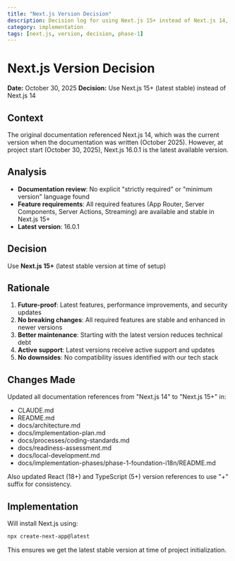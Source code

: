 ```yaml
---
title: "Next.js Version Decision"
description: Decision log for using Next.js 15+ instead of Next.js 14, including analysis and justification
category: implementation
tags: [next.js, version, decision, phase-1]
---
```


# Next.js Version Decision

**Date:** October 30, 2025
**Decision:** Use Next.js 15+ (latest stable) instead of Next.js 14

## Context

The original documentation referenced Next.js 14, which was the current version when the documentation was written (October 2025). However, at project start (October 30, 2025), Next.js 16.0.1 is the latest available version.

## Analysis

- **Documentation review**: No explicit "strictly required" or "minimum version" language found
- **Feature requirements**: All required features (App Router, Server Components, Server Actions, Streaming) are available and stable in Next.js 15+
- **Latest version**: 16.0.1

## Decision

Use **Next.js 15+** (latest stable version at time of setup)

## Rationale

1. **Future-proof**: Latest features, performance improvements, and security updates
2. **No breaking changes**: All required features are stable and enhanced in newer versions
3. **Better maintenance**: Starting with the latest version reduces technical debt
4. **Active support**: Latest versions receive active support and updates
5. **No downsides**: No compatibility issues identified with our tech stack

## Changes Made

Updated all documentation references from "Next.js 14" to "Next.js 15+" in:
- CLAUDE.md
- README.md
- docs/architecture.md
- docs/implementation-plan.md
- docs/processes/coding-standards.md
- docs/readiness-assessment.md
- docs/local-development.md
- docs/implementation-phases/phase-1-foundation-i18n/README.md

Also updated React (18+) and TypeScript (5+) version references to use "+" suffix for consistency.

## Implementation

Will install Next.js using:
```bash
npx create-next-app@latest
```

This ensures we get the latest stable version at time of project initialization.
